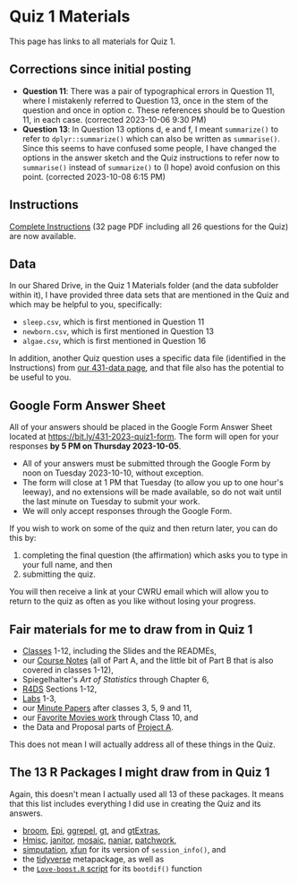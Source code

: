 # Quiz 1 Materials

This page has links to all materials for Quiz 1.

## Corrections since initial posting

- **Question 11**: There was a pair of typographical errors in Question 11, where I mistakenly referred to Question 13, once in the stem of the question and once in option c. These references should be to Question 11, in each case. (corrected 2023-10-06 9:30 PM)
- **Question 13**: In Question 13 options d, e and f, I meant `summarize()` to refer to `dplyr::summarize()` which can also be written as `summarise()`. Since this seems to have confused some people, I have changed the options in the answer sketch and the Quiz instructions to refer now to `summarise()` instead of `summarize()` to (I hope) avoid confusion on this point. (corrected 2023-10-08 6:15 PM)

## Instructions

[Complete Instructions](https://github.com/THOMASELOVE/431-quizzes-2023/blob/main/quiz1/431-2023-quiz1.pdf) (32 page PDF including all 26 questions for the Quiz) are now available.

## Data

In our Shared Drive, in the Quiz 1 Materials folder (and the data subfolder within it), I have provided three data sets that are mentioned in the Quiz and which may be helpful to you, specifically:

- `sleep.csv`, which is first mentioned in Question 11
- `newborn.csv`, which is first mentioned in Question 13
- `algae.csv`, which is first mentioned in Question 16 

In addition, another Quiz question uses a specific data file (identified in the Instructions) from [our 431-data page](https://github.com/THOMASELOVE/431-data/tree/main/data-and-code), and that file also has the potential to be useful to you.
 
## Google Form Answer Sheet

All of your answers should be placed in the Google Form Answer Sheet located at <https://bit.ly/431-2023-quiz1-form>. The form will open for your responses **by 5 PM on Thursday 2023-10-05**.

- All of your answers must be submitted through the Google Form by noon on Tuesday 2023-10-10, without exception.
- The form will close at 1 PM that Tuesday (to allow you up to one hour's leeway), and no extensions will be made available, so do not wait until the last minute on Tuesday to submit your work.
- We will only accept responses through the Google Form.

If you wish to work on some of the quiz and then return later, you can do this by:

1. completing the final question (the affirmation) which asks you to type in your full name, and then
2. submitting the quiz.

You will then receive a link at your CWRU email which will allow you to return to the quiz as often as you like without losing your progress.
  
## Fair materials for me to draw from in Quiz 1

- [Classes](https://github.com/THOMASELOVE/431-classes-2023/tree/main) 1-12, including the Slides and the READMEs,
- our [Course Notes](https://thomaselove.github.io/431-notes/) (all of Part A, and the little bit of Part B that is also covered in classes 1-12),
- Spiegelhalter's *Art of Statistics* through Chapter 6,
- [R4DS](https://r4ds.hadley.nz/) Sections 1-12, 
- [Labs](https://github.com/THOMASELOVE/431-labs-2023) 1-3,
- our [Minute Papers](https://github.com/THOMASELOVE/431-minute-2023) after classes 3, 5, 9 and 11,
- our [Favorite Movies work](https://github.com/THOMASELOVE/431-classes-2023/tree/main/movies) through Class 10, and
- the Data and Proposal parts of [Project A](https://thomaselove.github.io/431-projectA-2023/).

This does not mean I will actually address all of these things in the Quiz.

## The 13 R Packages I might draw from in Quiz 1

Again, this doesn't mean I actually used all 13 of these packages. It means that this list includes everything I did use in creating the Quiz and its answers.

- [broom](https://broom.tidymodels.org/), [Epi](http://bendixcarstensen.com/Epi/), [ggrepel](https://ggrepel.slowkow.com/), [gt](https://gt.rstudio.com/), and [gtExtras](https://jthomasmock.github.io/gtExtras/),
- [Hmisc](https://hbiostat.org/r/hmisc/), [janitor](https://github.com/sfirke/janitor), [mosaic](https://github.com/ProjectMOSAIC/mosaic), [naniar](https://naniar.njtierney.com/), [patchwork](https://patchwork.data-imaginist.com/),
- [simputation](https://github.com/markvanderloo/simputation), [xfun](https://yihui.org/xfun/) for its version of `session_info()`, and
- the [tidyverse](https://www.tidyverse.org/) metapackage, as well as
- the [`Love-boost.R` script](https://raw.githubusercontent.com/THOMASELOVE/431-data/main/data-and-code/Love-boost.R) for its `bootdif()` function

